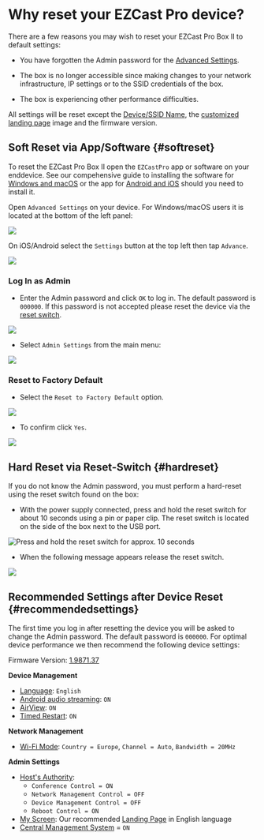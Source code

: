 # Why reset your EZCast Pro device?

There are a few reasons you may wish to reset your EZCast Pro Box II to default settings:

* You have forgotten the Admin password for the [Advanced Settings](adv.settings.md).

* The box is no longer accessible since making changes to your network infrastructure, IP settings or to the SSID credentials of the box.

* The box is experiencing other performance difficulties.

All settings will be reset except the [Device/SSID Name](adv.settings.md#devicessid-name), the [customized landing page](adv.settings.md#myscreen) image and the firmware version.

## Soft Reset via App/Software {#softreset}

To reset the EZCast Pro Box II open the `EZCastPro` app or software on your enddevice. See our compehensive guide to installing the software for [Windows and macOS](quickstart.md#InstallSoftware) or the app for [Android and iOS](quickstart.md#InstallApp) should you need to install it.

Open `Advanced Settings` on your device. For Windows/macOS users it is located at the bottom of the left panel:

![](/assets/img/ProII-Win-App-Advanced-Settings.png)

On iOS/Android select the `Settings` button at the top left then tap `Advance`.

![](/assets/img/iOS_adv-settings.png)


### Log In as Admin

* Enter the Admin password and click `OK` to log in. The default password is `000000`. If this password is not accepted please reset the device via the [reset switch](reset.md#hardreset).

![](/assets/img/EZCastII_Login.png)

* Select `Admin Settings` from the main menu:

![](/assets/img/ezcastpro.II.select.adminsettings.png)

### Reset to Factory Default

* Select the `Reset to Factory Default` option.

![](/assets/img/ezcastpro.II.resetfactorydefaults.png)

* To confirm click `Yes`.

![](/assets/img/Reset.png)

## Hard Reset via Reset-Switch {#hardreset}

If you do not know the Admin password, you must perform a hard-reset using the reset switch found on the box:

* With the power supply connected, press and hold the reset switch for about 10 seconds using a pin or paper clip. The reset switch is located on the side of the box next to the USB port.

![Press and hold the reset switch for approx. 10 seconds](/assets/img/ProII-Press-Reset-Button.jpg)

* When the following message appears release the reset switch.

![](/assets/img/Reset_config_complete.png)

## Recommended Settings after Device Reset {#recommendedsettings}

The first time you log in after resetting the device you will be asked to change the Admin password. The default password is `000000`. For optimal device performance we then recommend the following device settings:

Firmware Version: [1.9871.37](whatsnew.md#ezcast-pro-box-ii-firmware-1987137)

**Device Management**

* [Language](adv.settings.md#Language): `English`
* [Android audio streaming](adv.settings.md#android-audio-streaming): `ON`
* [AirView](adv.settings.md#AirView): `ON`
* [Timed Restart](adv.settings.md#timedrestart): `ON`

**Network Management**

* [Wi-Fi Mode](adv.settings.md#wifi-channel): `Country = Europe`, `Channel = Auto`, `Bandwidth = 20MHz`

**Admin Settings**

* [Host's Authority](adv.settings.md#hostauthority):
    * `Conference Control = ON`
    * `Network Management Control = OFF`
    * `Device Management Control = OFF`
    * `Reboot Control = ON`
* [My Screen](adv.settings.md#myscreen): Our recommended [Landing Page](https://download.stueber.de/doc/en/ezcastpro/EZCastPro2_landingpage.png) in English language
* [Central Management System](adv.settings.md#central-management-system) = `ON`



